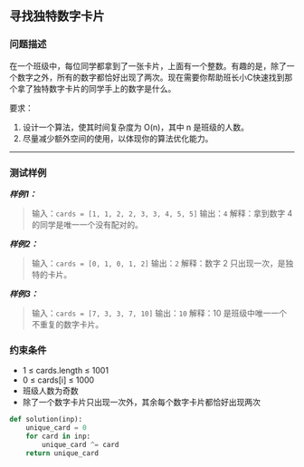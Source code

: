 ## 寻找独特数字卡片

### 问题描述

在一个班级中，每位同学都拿到了一张卡片，上面有一个整数。有趣的是，除了一个数字之外，所有的数字都恰好出现了两次。现在需要你帮助班长小C快速找到那个拿了独特数字卡片的同学手上的数字是什么。

要求：

1. 设计一个算法，使其时间复杂度为 O(n)，其中 n 是班级的人数。
2. 尽量减少额外空间的使用，以体现你的算法优化能力。

------

### 测试样例

***样例1：***

> 输入：`cards = [1, 1, 2, 2, 3, 3, 4, 5, 5]`
> 输出：`4`
> 解释：拿到数字 4 的同学是唯一一个没有配对的。

***样例2：***

> 输入：`cards = [0, 1, 0, 1, 2]`
> 输出：`2`
> 解释：数字 2 只出现一次，是独特的卡片。

***样例3：***

> 输入：`cards = [7, 3, 3, 7, 10]`
> 输出：`10`
> 解释：10 是班级中唯一一个不重复的数字卡片。

### 约束条件

- 1 ≤ cards.length ≤ 1001
- 0 ≤ cards[i] ≤ 1000
- 班级人数为奇数
- 除了一个数字卡片只出现一次外，其余每个数字卡片都恰好出现两次

```python
def solution(inp):
    unique_card = 0
    for card in inp:
        unique_card ^= card
    return unique_card
```

